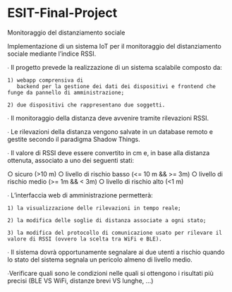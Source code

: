 # ESIT-Final-Project

Monitoraggio del distanziamento sociale

Implementazione di un sistema IoT per il monitoraggio del distanziamento sociale mediante
l’indice RSSI.

∙ Il progetto prevede la realizzazione di un sistema scalabile composto da: 

	1) webapp comprensiva di
	   backend per la gestione dei dati dei dispositivi e frontend che funge da pannello di amministrazione; 

	2) due dispositivi che rappresentano due soggetti.

∙ Il monitoraggio della distanza deve avvenire tramite rilevazioni RSSI.

∙ Le rilevazioni della distanza vengono salvate in un database remoto e gestite secondo il paradigma
  Shadow Things.

∙ Il valore di RSSI deve essere convertito in cm e, in base alla distanza ottenuta, associato a uno dei
  seguenti stati:

○ sicuro (>10 m)
○ livello di rischio basso (<= 10 m && >= 3m)
○ livello di rischio medio (>= 1m && < 3m)
○ livello di rischio alto (<1 m)

∙ L’interfaccia web di amministrazione permetterà: 

	1) la visualizzazione delle rilevazioni in tempo reale; 

	2) la modifica delle soglie di distanza associate a ogni stato; 

	3) la modifica del protocollo di comunicazione usato per rilevare il valore di RSSI (ovvero la scelta tra WiFi e BLE).


∙ Il sistema dovrà opportunamente segnalare ai due utenti a rischio quando lo stato del sistema segnala un
  pericolo almeno di livello medio.

∙Verificare quali sono le condizioni nelle quali si ottengono i risultati più precisi (BLE VS WiFi, distanze brevi
 VS lunghe, …)